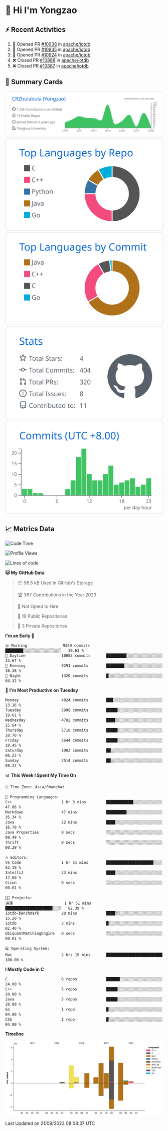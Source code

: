 # 👋 Hi I'm Yongzao

## ⚡ Recent Activities
<!--START_SECTION:activity-->
1. 💪 Opened PR [#10938](https://github.com/apache/iotdb/pull/10938) in [apache/iotdb](https://github.com/apache/iotdb)
2. 💪 Opened PR [#10935](https://github.com/apache/iotdb/pull/10935) in [apache/iotdb](https://github.com/apache/iotdb)
3. 💪 Opened PR [#10924](https://github.com/apache/iotdb/pull/10924) in [apache/iotdb](https://github.com/apache/iotdb)
4. ❌ Closed PR [#10888](https://github.com/apache/iotdb/pull/10888) in [apache/iotdb](https://github.com/apache/iotdb)
5. ❌ Closed PR [#10887](https://github.com/apache/iotdb/pull/10887) in [apache/iotdb](https://github.com/apache/iotdb)
<!--END_SECTION:activity-->

## 🎑 Summary Cards

[![](https://raw.githubusercontent.com/CRZbulabula/CRZbulabula/main/profile-summary-card-output/github/0-profile-details.svg)](https://github.com/vn7n24fzkq/github-profile-summary-cards)
[![](https://raw.githubusercontent.com/CRZbulabula/CRZbulabula/main/profile-summary-card-output/github/1-repos-per-language.svg)](https://github.com/vn7n24fzkq/github-profile-summary-cards) [![](https://raw.githubusercontent.com/CRZbulabula/CRZbulabula/main/profile-summary-card-output/github/2-most-commit-language.svg)](https://github.com/vn7n24fzkq/github-profile-summary-cards)
[![](https://raw.githubusercontent.com/CRZbulabula/CRZbulabula/main/profile-summary-card-output/github/3-stats.svg)](https://github.com/vn7n24fzkq/github-profile-summary-cards) [![](https://raw.githubusercontent.com/CRZbulabula/CRZbulabula/main/profile-summary-card-output/github/4-productive-time.svg)](https://github.com/vn7n24fzkq/github-profile-summary-cards)

## 📈 Metrics Data

<!--START_SECTION:waka-->
![Code Time](http://img.shields.io/badge/Code%20Time-306%20hrs%2045%20mins-blue)

![Profile Views](http://img.shields.io/badge/Profile%20Views-6-blue)

![Lines of code](https://img.shields.io/badge/From%20Hello%20World%20I%27ve%20Written-22.3%20million%20lines%20of%20code-blue)

**🐱 My GitHub Data** 

> 📦 96.5 kB Used in GitHub's Storage 
 > 
> 🏆 367 Contributions in the Year 2023
 > 
> 🚫 Not Opted to Hire
 > 
> 📜 19 Public Repositories 
 > 
> 🔑 3 Private Repositories 
 > 
**I'm an Early 🐤** 

```text
🌞 Morning                9369 commits        ████████░░░░░░░░░░░░░░░░░   30.63 % 
🌆 Daytime                10603 commits       █████████░░░░░░░░░░░░░░░░   34.67 % 
🌃 Evening                9291 commits        ████████░░░░░░░░░░░░░░░░░   30.38 % 
🌙 Night                  1320 commits        █░░░░░░░░░░░░░░░░░░░░░░░░   04.32 % 
```
📅 **I'm Most Productive on Tuesday** 

```text
Monday                   4024 commits        ███░░░░░░░░░░░░░░░░░░░░░░   13.16 % 
Tuesday                  5998 commits        █████░░░░░░░░░░░░░░░░░░░░   19.61 % 
Wednesday                4782 commits        ████░░░░░░░░░░░░░░░░░░░░░   15.64 % 
Thursday                 5718 commits        █████░░░░░░░░░░░░░░░░░░░░   18.70 % 
Friday                   5644 commits        █████░░░░░░░░░░░░░░░░░░░░   18.45 % 
Saturday                 1903 commits        ██░░░░░░░░░░░░░░░░░░░░░░░   06.22 % 
Sunday                   2514 commits        ██░░░░░░░░░░░░░░░░░░░░░░░   08.22 % 
```


📊 **This Week I Spent My Time On** 

```text
🕑︎ Time Zone: Asia/Shanghai

💬 Programming Languages: 
C++                      1 hr 3 mins         ████████████░░░░░░░░░░░░░   47.06 % 
Markdown                 47 mins             █████████░░░░░░░░░░░░░░░░   35.34 % 
Java                     22 mins             ████░░░░░░░░░░░░░░░░░░░░░   16.70 % 
Java Properties          0 secs              ░░░░░░░░░░░░░░░░░░░░░░░░░   00.49 % 
Thrift                   0 secs              ░░░░░░░░░░░░░░░░░░░░░░░░░   00.29 % 

🔥 Editors: 
VS Code                  1 hr 51 mins        █████████████████████░░░░   82.39 % 
IntelliJ                 23 mins             ████░░░░░░░░░░░░░░░░░░░░░   17.60 % 
CLion                    0 secs              ░░░░░░░░░░░░░░░░░░░░░░░░░   00.01 % 

🐱‍💻 Projects: 
讲课                       1 hr 51 mins        █████████████████████░░░░   82.39 % 
iotdb-benchmark          20 mins             ████░░░░░░░░░░░░░░░░░░░░░   15.20 % 
iotdb                    3 mins              █░░░░░░░░░░░░░░░░░░░░░░░░   02.40 % 
UbiquantMatchingEngine   0 secs              ░░░░░░░░░░░░░░░░░░░░░░░░░   00.01 % 

💻 Operating System: 
Mac                      2 hrs 15 mins       █████████████████████████   100.00 % 
```

**I Mostly Code in C** 

```text
C                        6 repos             ██████░░░░░░░░░░░░░░░░░░░   24.00 % 
C++                      5 repos             █████░░░░░░░░░░░░░░░░░░░░   20.00 % 
Java                     5 repos             █████░░░░░░░░░░░░░░░░░░░░   20.00 % 
Go                       1 repo              █░░░░░░░░░░░░░░░░░░░░░░░░   04.00 % 
CSS                      1 repo              █░░░░░░░░░░░░░░░░░░░░░░░░   04.00 % 
```



**Timeline**

![Lines of Code chart](https://raw.githubusercontent.com/CRZbulabula/CRZbulabula/main/assets/bar_graph.png)


 Last Updated on 21/09/2023 08:08:37 UTC
<!--END_SECTION:waka-->

